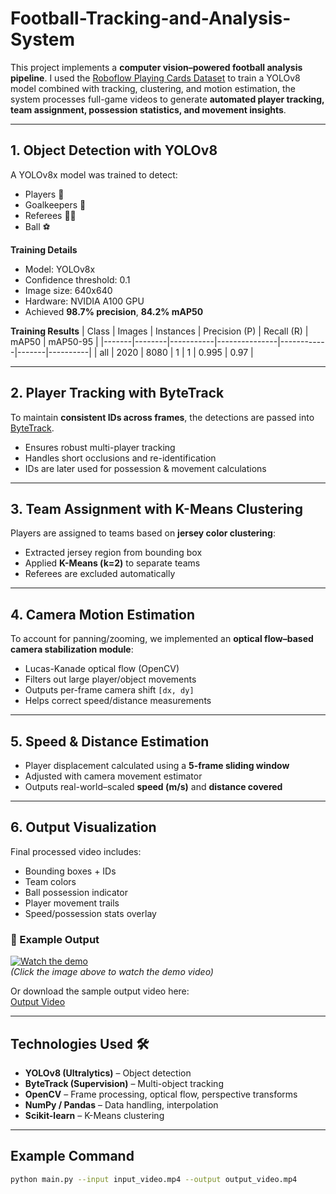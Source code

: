 # Football-Tracking-and-Analysis-System

This project implements a **computer vision–powered football analysis pipeline**. I used the [Roboflow Playing Cards Dataset](https://universe.roboflow.com/roboflow-jvuqo/football-players-detection-3zvbc/dataset/1#) to train a YOLOv8 model combined with tracking, clustering, and motion estimation, the system processes full-game videos to generate **automated player tracking, team assignment, possession statistics, and movement insights**.  

---

## 1. Object Detection with YOLOv8  

A YOLOv8x model was trained to detect:  
- Players 👤  
- Goalkeepers 🧤  
- Referees 👨‍⚖️  
- Ball ⚽  

**Training Details**  
- Model: YOLOv8x  
- Confidence threshold: 0.1  
- Image size: 640x640  
- Hardware: NVIDIA A100 GPU  
- Achieved **98.7% precision**, **84.2% mAP50**

**Training Results**
| Class | Images | Instances | Precision (P) | Recall (R) | mAP50 | mAP50-95 |
|-------|--------|-----------|---------------|------------|-------|----------|
| all   | 2020   | 8080      | 1             | 1          | 0.995 | 0.97   |

---

## 2. Player Tracking with ByteTrack  

To maintain **consistent IDs across frames**, the detections are passed into [ByteTrack](https://github.com/ifzhang/ByteTrack).  
- Ensures robust multi-player tracking  
- Handles short occlusions and re-identification  
- IDs are later used for possession & movement calculations  

---

## 3. Team Assignment with K-Means Clustering  

Players are assigned to teams based on **jersey color clustering**:  
- Extracted jersey region from bounding box  
- Applied **K-Means (k=2)** to separate teams  
- Referees are excluded automatically  

---

## 4. Camera Motion Estimation  

To account for panning/zooming, we implemented an **optical flow–based camera stabilization module**:  
- Lucas-Kanade optical flow (OpenCV)  
- Filters out large player/object movements  
- Outputs per-frame camera shift `[dx, dy]`  
- Helps correct speed/distance measurements  

---

## 5. Speed & Distance Estimation  

- Player displacement calculated using a **5-frame sliding window**  
- Adjusted with camera movement estimator  
- Outputs real-world–scaled **speed (m/s)** and **distance covered**  

---

## 6. Output Visualization  

Final processed video includes:  
- Bounding boxes + IDs  
- Team colors  
- Ball possession indicator  
- Player movement trails  
- Speed/possession stats overlay  

### 🎥 Example Output  

[![Watch the demo](Images/football_thumbnail.png)](https://youtu.be/YOUR_VIDEO_LINK)  
*(Click the image above to watch the demo video)*  

Or download the sample output video here:  
[Output Video](output.mp4)  

---

## Technologies Used 🛠  
- **YOLOv8 (Ultralytics)** – Object detection  
- **ByteTrack (Supervision)** – Multi-object tracking  
- **OpenCV** – Frame processing, optical flow, perspective transforms  
- **NumPy / Pandas** – Data handling, interpolation  
- **Scikit-learn** – K-Means clustering  

---

## Example Command  

```bash
python main.py --input input_video.mp4 --output output_video.mp4
